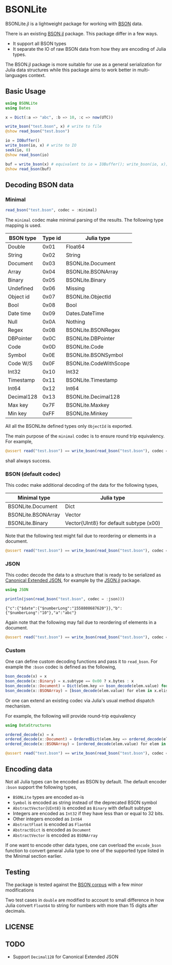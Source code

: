 # BSONLite

BSONLite.jl is a lightweight package for working with
[BSON](http://bsonspec.org) data.

There is an existing [BSON.jl](https://github.com/MikeInnes/BSON.jl) package.
This package differ in a few ways.

* It support all BSON types
* It separate the IO of raw BSON data from how they are encoding of Julia types.

The BSON.jl package is more suitable for use as a general serialization for
Julia data structures while this package aims to work better in multi-languages
context.

## Basic Usage

```julia
using BSONLite
using Dates

x = Dict(:a => "abc", :b => 10, :c => now(UTC))

write_bson("test.bson", x) # write to file
@show read_bson("test.bson")

io = IOBuffer()
write_bson(io, x) # write to IO
seek(io, 0)
@show read_bson(io)

buf = write_bson(x) # equivalent to io = IOBuffer(); write_bson(io, x); take!(io)
@show read_bson(buf)
```

## Decoding BSON data

### Minimal

```julia
read_bson("test.bson", codec = :minimal)
```

The `minimal` codec make minimal parsing of the results. The following type
mapping is used.

| BSON type  | Type id | Julia type             |
|------------|---------|------------------------|
| Double     | 0x01    | Float64                |
| String     | 0x02    | String                 |
| Document   | 0x03    | BSONLite.Document      |
| Array      | 0x04    | BSONLite.BSONArray     |
| Binary     | 0x05    | BSONLite.Binary        |
| Undefined  | 0x06    | Missing                |
| Object id  | 0x07    | BSONLite.ObjectId      |
| Bool       | 0x08    | Bool                   |
| Date time  | 0x09    | Dates.DateTime         |
| Null       | 0x0A    | Nothing                |
| Regex      | 0x0B    | BSONLite.BSONRegex     |
| DBPointer  | 0x0C    | BSONLite.DBPointer     |
| Code       | 0x0D    | BSONLite.Code          |
| Symbol     | 0x0E    | BSONLite.BSONSymbol    |
| Code W/S   | 0x0F    | BSONLite.CodeWithScope |
| Int32      | 0x10    | Int32                  |
| Timestamp  | 0x11    | BSONLite.Timestamp     |
| Int64      | 0x12    | Int64                  |
| Decimal128 | 0x13    | BSONLite.Decimal128    |
| Max key    | 0x7F    | BSONLite.Maxkey        |
| Min key    | 0xFF    | BSONLite.Minkey        |

All all the BSONLite defined types only `ObjectId` is exported.

The main purpose of the `minimal` codec is to ensure round trip equivalency. For
example,

```julia
@assert read("test.bson") == write_bson(read_bson("test.bson"), codec = :minimal)
```

shall always success.

### BSON (default codec)

This codec make additional decoding of the data for the following types,

| Minimal type           | Julia type                              |
|------------------------|-----------------------------------------|
| BSONLite.Document      | Dict                                    |
| BSONLite.BSONArray     | Vector                                  |
| BSONLite.Binary        | Vector{UInt8} for default subtype (x00) |

Note that the following test might fail due to reordering or elements in a
document.

```julia
@assert read("test.bson") == write_bson(read_bson("test.bson"), codec = :bson)
```

### JSON

This codec decode the data to a structure that is ready to be serialized as
[Canonical Extended JSON](https://github.com/mongodb/specifications/blob/master/source/extended-json.rst),
for example by the [JSON.jl](https://github.com/JuliaIO/JSON.jl) package.

```julia
using JSON

println(json(read_bson("test.bson", codec = :json)))
```

```
{"c":{"$date":{"$numberLong":"1558808687620"}},"b":{"$numberLong":"10"},"a":"abc"}
```

Again note that the following may fail due to reordering of elements in a
document.

```julia
@assert read("test.bson") == write_bson(read_bson("test.bson"), codec = :json)
```

### Custom

One can define custom decoding functions and pass it to `read_bson`. For example
the `:bson` codec is defined as the following,

```julia
bson_decode(x) = x
bson_decode(x::Binary) = x.subtype == 0x00 ? x.bytes : x
bson_decode(x::Document) = Dict(elem.key => bson_decode(elem.value) for elem in x.elist)
bson_decode(x::BSONArray) = [bson_decode(elem.value) for elem in x.elist]
```

Or one can extend an existing codec via Julia's usual method dispatch mechanism.

For example, the following will provide round-trip equivalency

```julia
using DataStructures

ordered_decode(x) = x
ordered_decode(x::Document) = OrderedDict(elem.key => ordered_decode(elem.value) for elem in x.elist)
ordered_decode(x::BSONArray) = [ordered_decode(elem.value) for elem in x.elist]

@assert read("test.bson") == write_bson(read_bson("test.bson"), codec = ordered_decode)
```

## Encoding data

Not all Julia types can be encoded as BSON by default. The default encoder
`:bson` support the following types,

* `BSONLite` types are encoded as-is
* `Symbol` is encoded as string instead of the deprecated BSON symbol
* `AbstractVector{UInt8}` is encoded as `Binary` with default subtype
* Integers are encoded as `Int32` if they have less than or equal to 32 bits.
* Other integers encoded as `Int64`
* `AbstractFloat` is encoded as `Flaot64`
* `AbstractDict` is encoded as `Document`
* `AbstractVector` is encoded as `BSONArray`

If one want to encode other data types, one can overload the `encode_bson`
function to convert general Julia type to one of the supported type listed in
the Minimal section earlier.

## Testing

The package is tested against the [BSON corpus](https://github.com/mongodb/specifications/blob/master/source/bson-corpus/bson-corpus.rst) with a few minor modifications

Two test cases in `double` are modified to account to small difference in how
Julia convert `Float64` to string for numbers with more than 15 digits after
decimals.

## LICENSE

## TODO

* Support `Decimal128` for Canonical Extended JSON
